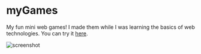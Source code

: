 myGames
=======

My fun mini web games! I made them while I was learning the basics of web technologies.
You can try it [here](http://ilian-iliev.com).

![screenshot](http://ilian-iliev.herokuapp.com/resources/minigames.jpg)
